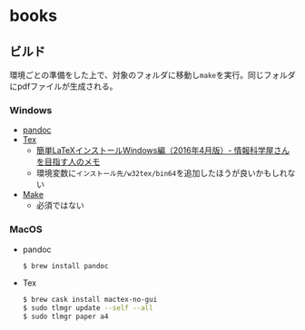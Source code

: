 # books

## ビルド

環境ごとの準備をした上で、対象のフォルダに移動し`make`を実行。同じフォルダにpdfファイルが生成される。

### Windows

- [pandoc](https://pandoc.org/installing.html)
- [Tex](https://www.ms.u-tokyo.ac.jp/~abenori/soft/abtexinst.html)
    - [簡単LaTeXインストールWindows編（2016年4月版）- 情報科学屋さんを目指す人のメモ](https://did2memo.net/2016/04/24/easy-latex-install-windows-10-2016-04/)
    - 環境変数に`インストール先/w32tex/bin64`を追加したほうが良いかもしれない
- [Make](http://gnuwin32.sourceforge.net/packages/make.htm)
    - 必須ではない

### MacOS

- pandoc
   ```bash
   $ brew install pandoc
   ```
- Tex
    ```bash
    $ brew cask install mactex-no-gui
    $ sudo tlmgr update --self --all
    $ sudo tlmgr paper a4
    ```
